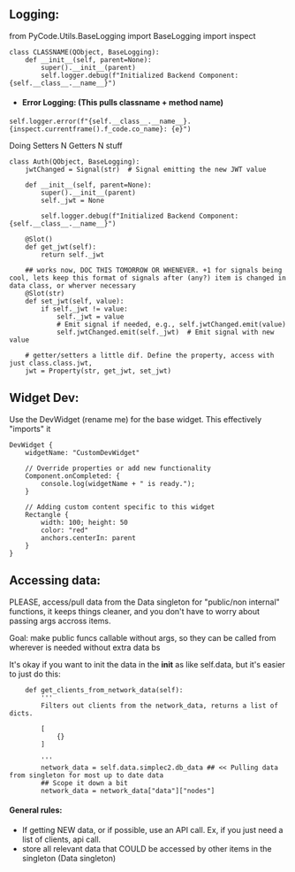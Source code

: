 ## Logging:

from PyCode.Utils.BaseLogging import BaseLogging
import inspect

```
class CLASSNAME(QObject, BaseLogging):
    def __init__(self, parent=None):
        super().__init__(parent)
        self.logger.debug(f"Initialized Backend Component: {self.__class__.__name__}")

```



- #### Error Logging: (This pulls classname + method name)
```
self.logger.error(f"{self.__class__.__name__}.{inspect.currentframe().f_code.co_name}: {e}")
```


Doing Setters N Getters N stuff

```
class Auth(QObject, BaseLogging):
    jwtChanged = Signal(str)  # Signal emitting the new JWT value

    def __init__(self, parent=None):
        super().__init__(parent)
        self._jwt = None

        self.logger.debug(f"Initialized Backend Component: {self.__class__.__name__}")

    @Slot()
    def get_jwt(self):
        return self._jwt

    ## works now, DOC THIS TOMORROW OR WHENEVER. +1 for signals being cool, lets keep this format of signals after (any?) item is changed in data class, or wherver necessary
    @Slot(str)
    def set_jwt(self, value):
        if self._jwt != value:
            self._jwt = value
            # Emit signal if needed, e.g., self.jwtChanged.emit(value)
            self.jwtChanged.emit(self._jwt)  # Emit signal with new value

    # getter/setters a little dif. Define the property, access with just class.class.jwt,
    jwt = Property(str, get_jwt, set_jwt)

```


## Widget Dev:
Use the DevWidget (rename me) for the base widget. This effectively "imports" it


```
DevWidget {
    widgetName: "CustomDevWidget"

    // Override properties or add new functionality
    Component.onCompleted: {
        console.log(widgetName + " is ready.");
    }

    // Adding custom content specific to this widget
    Rectangle {
        width: 100; height: 50
        color: "red"
        anchors.centerIn: parent
    }
}
```

## Accessing data:
PLEASE, access/pull data from the Data singleton for "public/non internal" functions, it keeps things cleaner, and you don't have to worry about passing args accross items.

Goal: make public funcs callable without args, so they can be called from wherever is needed without extra data bs

It's okay if you want to init the data in the __init__ as like self.data, but it's easier to just do this:

```
    def get_clients_from_network_data(self):
        '''
        Filters out clients from the network_data, returns a list of dicts.
        
        [
            {}
        ]

        '''
        network_data = self.data.simplec2.db_data ## << Pulling data from singleton for most up to date data
        ## Scope it down a bit
        network_data = network_data["data"]["nodes"]
```

#### General rules:
 - If getting NEW data, or if possible, use an API call.
        Ex, if you just need a list of clients, api call.
 - store all relevant data that COULD be accessed by other items in the singleton (Data singleton)
 